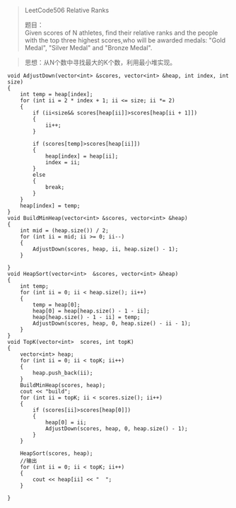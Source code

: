> 
> LeetCode506 Relative Ranks  
>
> 题目：  
> Given scores of N athletes, find their relative ranks and the people
     with the top three highest scores,who will be awarded medals:
     "Gold Medal", "Silver Medal" and "Bronze Medal".
>  


> 思想：从N个数中寻找最大的K个数，利用最小堆实现。
```
void AdjustDown(vector<int> &scores, vector<int> &heap, int index, int size)
{
	int temp = heap[index];
	for (int ii = 2 * index + 1; ii <= size; ii *= 2)
	{
		if (ii<size&& scores[heap[ii]]>scores[heap[ii + 1]])
		{
			ii++;
		}

		if (scores[temp]>scores[heap[ii]])
		{
			heap[index] = heap[ii];
			index = ii;
		}
		else
		{
			break;
		}
	}
	heap[index] = temp;
}
void BuildMinHeap(vector<int> &scores, vector<int> &heap)
{
	int mid = (heap.size()) / 2;
	for (int ii = mid; ii >= 0; ii--)
	{
		AdjustDown(scores, heap, ii, heap.size() - 1);
	}

}
void HeapSort(vector<int>  &scores, vector<int> &heap)
{
	int temp;
	for (int ii = 0; ii < heap.size(); ii++)
	{
		temp = heap[0];
		heap[0] = heap[heap.size() - 1 - ii];
		heap[heap.size() - 1 - ii] = temp;
		AdjustDown(scores, heap, 0, heap.size() - ii - 1);
	}
}
void TopK(vector<int>  scores, int topK)
{
	vector<int> heap;
	for (int ii = 0; ii < topK; ii++)
	{
		heap.push_back(ii);
	}
	BuildMinHeap(scores, heap);
	cout << "build";
	for (int ii = topK; ii < scores.size(); ii++)
	{
		if (scores[ii]>scores[heap[0]])
		{
			heap[0] = ii;
			AdjustDown(scores, heap, 0, heap.size() - 1);
		}
	}

	HeapSort(scores, heap);
	//输出
	for (int ii = 0; ii < topK; ii++)
	{
		cout << heap[ii] << "  ";
	}

}
```

